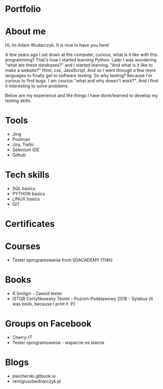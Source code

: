 # Portfolio

# About me
Hi, im Adam Wudarczyk. It is nice to have you here!

A few years ago I sat down at the computer, curious, what is it like with this programming? 
That's how I started learning Python. Later I was wondering "what are these databases?" and I started learning. 
"And what is it like to make a website?" Html, css, JavaScript.
And so I went through a few more languages to finally get to software testing.
So why testing?
Because I'm curious to find bugs. I am courius "what and why doesn't work?".
And I find it interesting to solve problems.

Below are my experience and the things I have done/learned to develop my testing skills.

# Tools
- Jing
- Postman
- Jira, Trello
- Selenium IDE
- Github

# Tech skills
- SQL basics
- PYTHON basics
- LINUX basics
- GIT

# Certificates 

# Courses
- Tester oprogramowania from SDACADEMY (114h)

# Books
- R.Smilgin - Zawód tester
- ISTQB Certyfikowany Tester - Poziom Podstawowy 2018 - Sylabus (it was book, because I print it :P)

# Groups on Facebook
- Cherry-IT
- Tester oprogramowania - wsparcie na starcie

# Blogs
- pwicherski.gitbook.io
- remigiuszbednarczyk.pl
